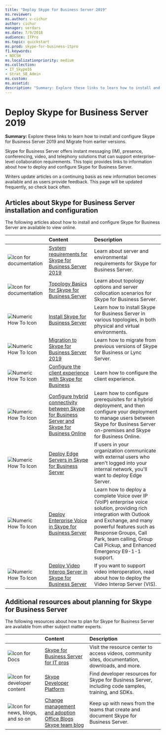 ```yaml
---
title: "Deploy Skype for Business Server 2019"
ms.reviewer: 
ms.author: v-cichur
author: cichur
manager: serdars
ms.date: 7/9/2018
audience: ITPro
ms.topic: quickstart
ms.prod: skype-for-business-itpro
f1.keywords:
- NOCSH
ms.localizationpriority: medium
ms.collection: 
- IT_Skype16
- Strat_SB_Admin
ms.custom: 
ms.assetid: 
description: "Summary: Explore these links to learn how to install and configure Skype for Business Server 2019."
---
```


# Deploy Skype for Business Server 2019
 
**Summary:** Explore these links to learn how to install and configure Skype for Business Server 2019 and Migrate from earlier versions.
  
Skype for Business Server offers instant messaging (IM), presence, conferencing, video, and telephony solutions that can support enterprise-level collaboration requirements. This topic provides links to information about how to deploy and configure Skype for Business Server. 
  
Writers update articles on a continuing basis as new information becomes available and as users provide feedback. This page will be updated frequently, so check back often.
   
##  Articles about Skype for Business Server installation and configuration

The following articles about how to install and configure Skype for Business Server are available to view online. 
  
||Content|Description|
|:-----|:-----|:-----|
|![Icon for documentation](/office/media/icons/paragraph-writing-blue.svg)|[System requirements for Skype for Business Server 2019](../plan/system-requirements.md)  <br/> |Learn about server and environmental requirements for Skype for Business Server.  <br/> |
|![Icon for documentation](/office/media/icons/paragraph-writing-blue.svg)|[Topology Basics for Skype for Business Server](../../SfbServer/plan-your-deployment/topology-basics/topology-basics.md) <br/> |Learn about topology options and server collocation scenarios for Skype for Business Server.  <br/> |
|![Numeric How To Icon](/office/media/icons/list-123-blue.svg)|[Install Skype for Business Server](../../SfbServer/deploy/install/install.md)<br/> |Learn how to install Skype for Business Server in various topologies, in both physical and virtual environments.  <br/> |
|![Numeric How To Icon](/office/media/icons/list-123-blue.svg)| [Migration to Skype for Business Server 2019](../migration/migration-to-skype-for-business-server-2019.md) <br/> |Learn how to migrate from previous versions of Skype for Business or Lync Server.  <br/> |
|![Numeric How To Icon](/office/media/icons/list-123-blue.svg)|[Configure the client experience with Skype for Business](../../SfbServer/deploy/deploy-clients/configure-the-client-experience.md) <br/> |Learn how to configure the client experience.  <br/> |
|![Numeric How To Icon](/office/media/icons/list-123-blue.svg)| [Configure hybrid connectivity between Skype for Business Server and Skype for Business Online](../../SfbHybrid/hybrid/configure-hybrid-connectivity.md) <br/> |Learn how to configure prerequisites for a hybrid deployment, and then configure your deployment to manage users between Skype for Business Server on-premises and Skype for Business Online.  <br/> |
|![Numeric How To Icon](/office/media/icons/list-123-blue.svg)| [Deploy Edge Servers in Skype for Business Server](../../SfbServer/deploy/deploy-edge-server/deploy-edge-servers.md) <br/> |If users in your organization communicate with external users who aren't logged into your internal network, you'll want to deploy Edge Server.  <br/> |
|![Numeric How To Icon](/office/media/icons/list-123-blue.svg)| [Deploy Enterprise Voice in Skype for Business Server](../../SfbServer/deploy/deploy-enterprise-voice/deploy-enterprise-voice.md) <br/> |Learn how to deploy a complete Voice over IP (VoIP) enterprise voice solution, providing rich integration with Outlook and Exchange, and many powerful features such as Response Groups, Call Park, team calling, Group Call Pickup, and Enhanced Emergency E9-1-1 support.  <br/> |
| ![Numeric How To Icon](/office/media/icons/list-123-blue.svg)| [Deploy Video Interop Server in Skype for Business Server](../../SfbServer/deploy/deploy-video-interop-server/deploy-video-interop-server.md) <br/> |If you want to support video interoperation, read about how to deploy the Video Interop Server (VIS).  <br/> |
   
## Additional resources about planning for Skype for Business Server

The following resources about how to plan for Skype for Business Server are available from other subject matter experts. 
  
||**Content**|**Description**|
|:-----|:-----|:-----|
|![Icon for Docs](/office/media/icons/paragraph-writing-blue.svg)|[Skype for Business Server for IT pros](../../Hub/index.yml) <br/> |Visit the resource center to access videos, community sites, documentation, downloads, and more.|
|![Icon for developer content](/office/media/icons/developer-blue.svg)|[Skype Developer Platform](/skype-sdk/skypedeveloperplatform) <br/> |Find developer resources for Skype for Business Server, including code samples, training, and SDKs.  <br/> |
|![Icon for news, blogs, and so on](/office/media/icons/blog-site-blue.svg)|[Change management and adoption](https://go.microsoft.com/fwlink/p/?LinkId=532796) <br/> [Office Blogs](https://go.microsoft.com/fwlink/p/?LinkId=528899) <br/> [Skype team blog](https://go.microsoft.com/fwlink/p/?LinkId=532818) <br/> |Keep up with news from the teams that create and document Skype for Business Server.  <br/> |
